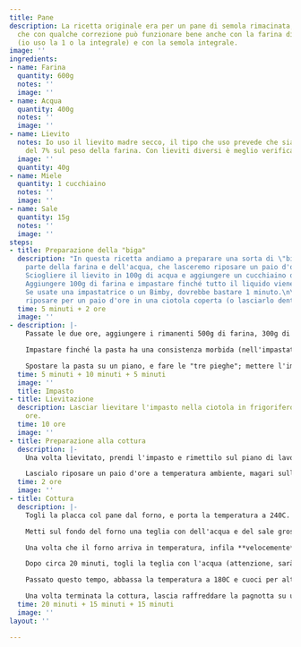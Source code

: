 ```yaml
---
title: Pane
description: La ricetta originale era per un pane di semola rimacinata, ma ho visto
  che con qualche correzione può funzionare bene anche con la farina di grano tenero
  (io uso la 1 o la integrale) e con la semola integrale.
image: ''
ingredients:
- name: Farina
  quantity: 600g
  notes: ''
  image: ''
- name: Acqua
  quantity: 400g
  notes: ''
  image: ''
- name: Lievito
  notes: Io uso il lievito madre secco, il tipo che uso prevede che sia in proporzione
    del 7% sul peso della farina. Con lieviti diversi è meglio verificare.
  image: ''
  quantity: 40g
- name: Miele
  quantity: 1 cucchiaino
  notes: ''
  image: ''
- name: Sale
  quantity: 15g
  notes: ''
  image: ''
steps:
- title: Preparazione della "biga"
  description: "In questa ricetta andiamo a preparare una sorta di \"biga\" con una
    parte della farina e dell'acqua, che lasceremo riposare un paio d'ore dopo l'impasto.\n\n-
    Sciogliere il lievito in 100g di acqua e aggiungere un cucchiaino di miele. \n-
    Aggiungere 100g di farina e impastare finché tutto il liquido viene assorbito.
    Se usate una impastatrice o un Bimby, dovrebbe bastare 1 minuto.\n\nMettere a
    riposare per un paio d'ore in una ciotola coperta (o lasciarlo dentro all'impastatrice)."
  time: 5 minuti + 2 ore
  image: ''
- description: |-
    Passate le due ore, aggiungere i rimanenti 500g di farina, 300g di acqua e 15g di sale.

    Impastare finché la pasta ha una consistenza morbida (nell'impastatrice 4/5 minuti), lasciare riposare 10 minuti e impastare nuovamente.

    Spostare la pasta su un piano, e fare le "tre pieghe"; mettere l'impasto in una ciotola grande e coprirlo con la pellicola trasparente.
  time: 5 minuti + 10 minuti + 5 minuti
  image: ''
  title: Impasto
- title: Lievitazione
  description: Lasciar lievitare l'impasto nella ciotola in frigorifero per 10/12
    ore.
  time: 10 ore
  image: ''
- title: Preparazione alla cottura
  description: |-
    Una volta lievitato, prendi l'impasto e rimettilo sul piano di lavoro. Reimpastalo velocemente e ripeti nuovamente le "tre pieghe".

    Lascialo riposare un paio d'ore a temperatura ambiente, magari sulla placca del forno coperta di carta forno con una spolverata di farina.
  time: 2 ore
  image: ''
- title: Cottura
  description: |-
    Togli la placca col pane dal forno, e porta la temperatura a 240C. Nel frattempo, fa' i tagli sul pane, e spolvera la superficie con un po' di farina.

    Metti sul fondo del forno una teglia con dell'acqua e del sale grosso e, se ti va, delle erbe (timo, maggiorana, ecc.) che daranno al pane un buon profumo.

    Una volta che il forno arriva in temperatura, infila **velocemente** dentro il pane (attento a non far uscire tutto il vapore che si è creato) e abbassa la temperatura a 220C.

    Dopo circa 20 minuti, togli la teglia con l'acqua (attenzione, sarà rovente), abbassa la temperatura a 200C e lascia cuocere per altri 15 minuti.

    Passato questo tempo, abbassa la temperatura a 180C e cuoci per altri 15 minuti con la porta del forno leggermente aperta (puoi tenerla aperta con un cucchiaio di legno): questo eliminerà l'umidità dal forno, e aiuterà il pane a fare una bella crosta.

    Una volta terminata la cottura, lascia raffreddare la pagnotta su una griglia, magari in verticale, in modo che non si formi umidità sul fondo.
  time: 20 minuti + 15 minuti + 15 minuti
  image: ''
layout: ''

---
```

